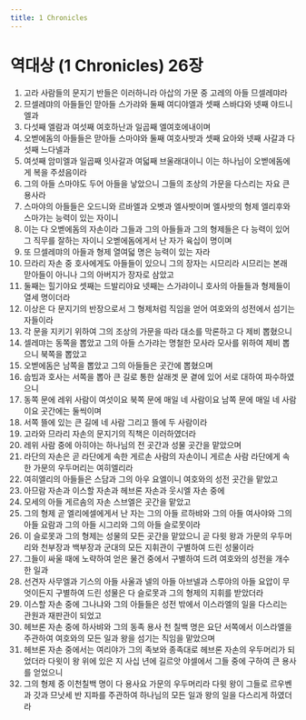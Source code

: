 ```yaml
---
title: 1 Chronicles
---
```


# 역대상 (1 Chronicles) 26장
1. 고라 사람들의 문지기 반들은 이러하니라 아삽의 가문 중 고레의 아들 므셀레먀라
1. 므셀레먀의 아들들인 맏아들 스가랴와 둘째 여디야엘과 셋째 스바댜와 넷째 야드니엘과
1. 다섯째 엘람과 여섯째 여호하난과 일곱째 엘여호에내이며
1. 오벧에돔의 아들들은 맏아들 스마야와 둘째 여호사밧과 셋째 요아와 넷째 사갈과 다섯째 느다넬과
1. 여섯째 암미엘과 일곱째 잇사갈과 여덟째 브울래대이니 이는 하나님이 오벧에돔에게 복을 주셨음이라
1. 그의 아들 스마야도 두어 아들을 낳았으니 그들의 조상의 가문을 다스리는 자요 큰 용사라
1. 스마야의 아들들은 오드니와 르바엘과 오벳과 엘사밧이며 엘사밧의 형제 엘리후와 스마갸는 능력이 있는 자이니
1. 이는 다 오벧에돔의 자손이라 그들과 그의 아들들과 그의 형제들은 다 능력이 있어 그 직무를 잘하는 자이니 오벧에돔에게서 난 자가 육십이 명이며
1. 또 므셀레먀의 아들과 형제 열여덟 명은 능력이 있는 자라
1. 므라리 자손 중 호사에게도 아들들이 있으니 그의 장자는 시므리라 시므리는 본래 맏아들이 아니나 그의 아버지가 장자로 삼았고
1. 둘째는 힐기야요 셋째는 드발리야요 넷째는 스가랴이니 호사의 아들들과 형제들이 열세 명이더라
1. 이상은 다 문지기의 반장으로서 그 형제처럼 직임을 얻어 여호와의 성전에서 섬기는 자들이라
1. 각 문을 지키기 위하여 그의 조상의 가문을 따라 대소를 막론하고 다 제비 뽑혔으니
1. 셀레먀는 동쪽을 뽑았고 그의 아들 스가랴는 명철한 모사라 모사를 위하여 제비 뽑으니 북쪽을 뽑았고
1. 오벧에돔은 남쪽을 뽑았고 그의 아들들은 곳간에 뽑혔으며
1. 숩빔과 호사는 서쪽을 뽑아 큰 길로 통한 살래겟 문 곁에 있어 서로 대하여 파수하였으니
1. 동쪽 문에 레위 사람이 여섯이요 북쪽 문에 매일 네 사람이요 남쪽 문에 매일 네 사람이요 곳간에는 둘씩이며
1. 서쪽 뜰에 있는 큰 길에 네 사람 그리고 뜰에 두 사람이라
1. 고라와 므라리 자손의 문지기의 직책은 이러하였더라
1. 레위 사람 중에 아히야는 하나님의 전 곳간과 성물 곳간을 맡았으며
1. 라단의 자손은 곧 라단에게 속한 게르손 사람의 자손이니 게르손 사람 라단에게 속한 가문의 우두머리는 여히엘리라
1. 여히엘리의 아들들은 스담과 그의 아우 요엘이니 여호와의 성전 곳간을 맡았고
1. 아므람 자손과 이스할 자손과 헤브론 자손과 웃시엘 자손 중에
1. 모세의 아들 게르솜의 자손 스브엘은 곳간을 맡았고
1. 그의 형제 곧 엘리에셀에게서 난 자는 그의 아들 르하뱌와 그의 아들 여사야와 그의 아들 요람과 그의 아들 시그리와 그의 아들 슬로못이라
1. 이 슬로못과 그의 형제는 성물의 모든 곳간을 맡았으니 곧 다윗 왕과 가문의 우두머리와 천부장과 백부장과 군대의 모든 지휘관이 구별하여 드린 성물이라
1. 그들이 싸울 때에 노략하여 얻은 물건 중에서 구별하여 드려 여호와의 성전을 개수한 일과
1. 선견자 사무엘과 기스의 아들 사울과 넬의 아들 아브넬과 스루야의 아들 요압이 무엇이든지 구별하여 드린 성물은 다 슬로못과 그의 형제의 지휘를 받았더라
1. 이스할 자손 중에 그나냐와 그의 아들들은 성전 밖에서 이스라엘의 일을 다스리는 관원과 재판관이 되었고
1. 헤브론 자손 중에 하사뱌와 그의 동족 용사 천 칠백 명은 요단 서쪽에서 이스라엘을 주관하여 여호와의 모든 일과 왕을 섬기는 직임을 맡았으며
1. 헤브론 자손 중에서는 여리야가 그의 족보와 종족대로 헤브론 자손의 우두머리가 되었더라 다윗이 왕 위에 있은 지 사십 년에 길르앗 야셀에서 그들 중에 구하여 큰 용사를 얻었으니
1. 그의 형제 중 이천칠백 명이 다 용사요 가문의 우두머리라 다윗 왕이 그들로 르우벤과 갓과 므낫세 반 지파를 주관하여 하나님의 모든 일과 왕의 일을 다스리게 하였더라